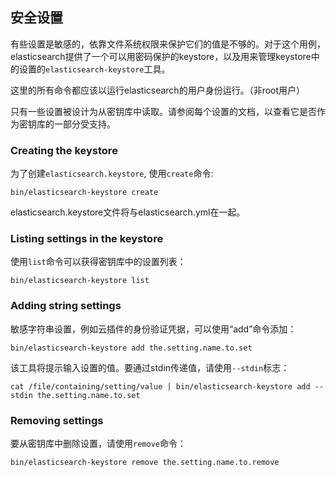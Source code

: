 ## 安全设置


有些设置是敏感的，依靠文件系统权限来保护它们的值是不够的。对于这个用例，elasticsearch提供了一个可以用密码保护的keystore，以及用来管理keystore中的设置的`elasticsearch-keystore`工具。

这里的所有命令都应该以运行elasticsearch的用户身份运行。（非root用户）


只有一些设置被设计为从密钥库中读取。请参阅每个设置的文档，以查看它是否作为密钥库的一部分受支持。

### Creating the keystore

为了创建`elasticsearch.keystore`, 使用`create`命令:
    
    bin/elasticsearch-keystore create

elasticsearch.keystore文件将与elasticsearch.yml在一起。

### Listing settings in the keystore


使用`list`命令可以获得密钥库中的设置列表：    
    
    bin/elasticsearch-keystore list

### Adding string settings

敏感字符串设置，例如云插件的身份验证凭据，可以使用“add”命令添加：    
    
    bin/elasticsearch-keystore add the.setting.name.to.set

该工具将提示输入设置的值。要通过stdin传递值，请使用`--stdin`标志：    
    
    cat /file/containing/setting/value | bin/elasticsearch-keystore add --stdin the.setting.name.to.set

### Removing settings

要从密钥库中删除设置，请使用`remove`命令：    
    
    bin/elasticsearch-keystore remove the.setting.name.to.remove
